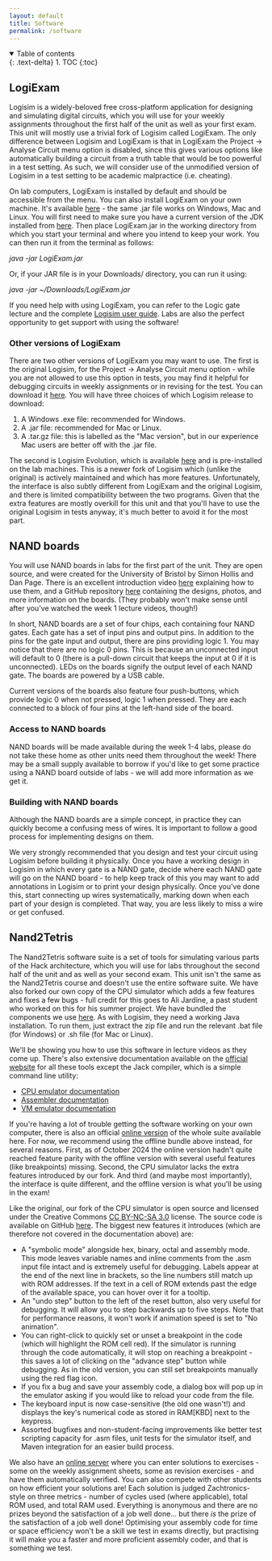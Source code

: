 ```yaml
---
layout: default
title: Software
permalink: /software
---
```


<details open markdown="block">
<summary>
Table of contents
</summary>
{: .text-delta}
1. TOC
{:toc}
</details>

## LogiExam

Logisim is a widely-beloved free cross-platform application for designing and simulating digital circuits, which you will use for your weekly assignments throughout the first half of the unit as well as your first exam. This unit will mostly use a trivial fork of Logisim called LogiExam. The only difference between Logisim and LogiExam is that in LogiExam the Project -> Analyse Circuit menu option is disabled, since this gives various options like automatically building a circuit from a truth table that would be too powerful in a test setting. As such, we will consider use of the unmodified version of Logisim in a test setting to be academic malpractice (i.e. cheating).

On lab computers, LogiExam is installed by default and should be accessible from the menu. You can also install LogiExam on your own machine. It's available [here](../exam_files/LogiExam.jar) - the same .jar file works on Windows, Mac and Linux. You will first need to make sure you have a current version of the JDK installed from [here](https://www.oracle.com/uk/java/technologies/downloads/#jdk21-windows). Then place LogiExam.jar in the working directory from which you start your terminal and where you intend to keep your work. You can then run it from the terminal as follows:

_java -jar LogiExam.jar_

Or, if your JAR file is in your Downloads/ directory, you can run it using:

_java -jar ~/Downloads/LogiExam.jar_

If you need help with using LogiExam, you can refer to the Logic gate lecture and the complete [Logisim user guide](http://www.cburch.com/logisim/docs/2.3.0/guide/index.html). Labs are also the perfect opportunity to get support with using the software!

### Other versions of LogiExam

There are two other versions of LogiExam you may want to use. The first is the original Logisim, for the Project -> Analyse Circuit menu option - while you are not allowed to use this option in tests, you may find it helpful for debugging circuits in weekly assignments or in revising for the test. You can download it [here](https://sourceforge.net/projects/circuit/files/2.7.x/2.7.1/). You will have three choices of which Logisim release to download:

1. A Windows .exe file: recommended for Windows.
1. A .jar file: recommended for Mac or Linux.
1. A .tar.gz file: this is labelled as the "Mac version", but in our experience Mac users are better off with the .jar file.

The second is Logisim Evolution, which is available [here](https://github.com/logisim-evolution/logisim-evolution) and is pre-installed on the lab machines. This is a newer fork of Logisim which (unlike the original) is actively maintained and which has more features. Unfortunately, the interface is also subtly different from LogiExam and the original Logisim, and there is limited compatibility between the two programs. Given that the extra features are mostly overkill for this unit and that you'll have to use the original Logisim in tests anyway, it's much better to avoid it for the most part.

## NAND boards

You will use NAND boards in labs for the first part of the unit. They are open source, and were created for the University of Bristol by Simon Hollis and Dan Page. There is an excellent introduction video [here](https://www.youtube.com/watch?v=DJDXp7yXp-w) explaining how to use them, and a GitHub repository [here](https://github.com/danpage/nandboard) containing the designs, photos, and more information on the boards. (They probably won't make sense until after you've watched the week 1 lecture videos, though!)

In short, NAND boards are a set of four chips, each containing four NAND gates. Each gate has a set of input pins and output pins. In addition to the pins for the gate input and output, there are pins providing logic 1. You may notice that there are no logic 0 pins. This is because an unconnected input will default to 0 (there is a pull-down circuit that keeps the input at 0 if it is unconnected). LEDs on the boards signify the output level of each NAND gate. The boards are powered by a USB cable.

Current versions of the boards also feature four push-buttons, which provide logic 0 when not pressed, logic 1 when pressed. They are each connected to a block of four pins at the left-hand side of the board.

### Access to NAND boards

NAND boards will be made available during the week 1-4 labs, please do not take these home as other units need them throughout the week! There may be a small supply available to borrow if you'd like to get some practice using a NAND board outside of labs - we will add more information as we get it.
 
### Building with NAND boards

Although the NAND boards are a simple concept, in practice they can quickly become a confusing mess of wires. It is important to follow a good process for implementing designs on them.

We very strongly recommended that you design and test your circuit using Logisim before building it physically. Once you have a working design in Logisim in which every gate is a NAND gate, decide where each NAND gate will go on the NAND board - to help keep track of this you may want to add annotations in Logisim or to print your design physically. Once you've done this, start connecting up wires systematically, marking down when each part of your design is completed. That way, you are less likely to miss a wire or get confused.

## Nand2Tetris

The Nand2Tetris software suite is a set of tools for simulating various parts of the Hack architecture, which you will use for labs throughout the second half of the unit and as well as your second exam. This unit isn't the same as the Nand2Tetris course and doesn't use the entire software suite. We have also forked our own copy of the CPU simulator which adds a few features and fixes a few bugs - full credit for this goes to Ali Jardine, a past student who worked on this for his summer project. We have bundled the components we use [here](nand2tetris-bolt.zip). As with Logisim, they need a working Java installation. To run them, just extract the zip file and run the relevant .bat file (for Windows) or .sh file (for Mac or Linux). 

We'll be showing you how to use this software in lecture videos as they come up. There's also extensive documentation available on the [official website](https://www.nand2tetris.org/software) for all these tools except the Jack compiler, which is a simple command line utility:

* [CPU emulator documentation](https://www.nand2tetris.org/_files/ugd/44046b_f63aba2611944e82974c9c5d5a3821fe.pdf)
* [Assembler documentation](https://www.nand2tetris.org/_files/ugd/44046b_759f4f811ad14e12ac45bc60dd679fa3.pdf)
* [VM emulator documentation](https://www.nand2tetris.org/_files/ugd/44046b_b74d071ee4b74279b211acede232ced9.pdf)

If you're having a lot of trouble getting the software working on your own computer, there is also an official [online version](https://nand2tetris.github.io/web-ide/asm) of the whole suite available here. For now, we recommend using the offline bundle above instead, for several reasons. First, as of October 2024 the online version hadn't quite reached feature parity with the offline version with several useful features (like breakpoints) missing. Second, the CPU simulator lacks the extra features introduced by our fork. And third (and maybe most importantly), the interface is quite different, and the offline version is what you'll be using in the exam!

Like the original, our fork of the CPU simulator is open source and licensed under the Creative Commons [CC BY-NC-SA 3.0](https://creativecommons.org/licenses/by-nc-sa/3.0/) license. The source code is available on GitHub [here](https://github.com/SecretsAndLies/nand2tetris-bolt/). The biggest new features it introduces (which are therefore not covered in the documentation above) are:

* A "symbolic mode" alongside hex, binary, octal and assembly mode. This mode leaves variable names and inline comments from the .asm input file intact and is extremely useful for debugging. Labels appear at the end of the next line in brackets, so the line numbers still match up with ROM addresses. If the text in a cell of ROM extends past the edge of the available space, you can hover over it for a tooltip.
* An "undo step" button to the left of the reset button, also very useful for debugging. It will allow you to step backwards up to five steps. Note that for performance reasons, it won't work if animation speed is set to "No animation".
* You can right-click to quickly set or unset a breakpoint in the code (which will highlight the ROM cell red). If the simulator is running through the code automatically, it will stop on reaching a breakpoint - this saves a lot of clicking on the "advance step" button while debugging. As in the old version, you can still set breakpoints manually using the red flag icon.
* If you fix a bug and save your assembly code, a dialog box will pop up in the emulator asking if you would like to reload your code from the file.
* The keyboard input is now case-sensitive (the old one wasn't!) and displays the key's numerical code as stored in RAM[KBD] next to the keypress.
* Assorted bugfixes and non-student-facing improvements like better test scripting capacity for .asm files, unit tests for the simulator itself, and Maven integration for an easier build process.

We also have an [online server](https://codestuff.online/) where you can enter solutions to exercises - some on the weekly assignment sheets, some as revision exercises - and have them automatically verified. You can also compete with other students on how efficient your solutions are! Each solution is judged Zachtronics-style on three metrics - number of cycles used (where applicable), total ROM used, and total RAM used. Everything is anonymous and there are no prizes beyond the satisfaction of a job well done... but there *is* the prize of the satisfaction of a job well done! Optimising your assembly code for time or space efficiency won't be a skill we test in exams directly, but practising it will make you a faster and more proficient assembly coder, and that is something we test.